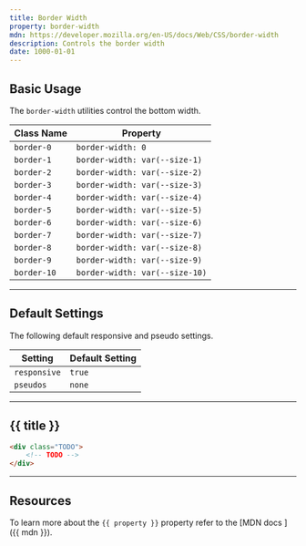 ```yaml
---
title: Border Width
property: border-width
mdn: https://developer.mozilla.org/en-US/docs/Web/CSS/border-width
description: Controls the border width
date: 1000-01-01
---
```


## Basic Usage

The `border-width` utilities control the bottom width.

| Class Name  | Property                       |
| ----------- | ------------------------------ |
| `border-0`  | `border-width: 0`              |
| `border-1`  | `border-width: var(--size-1)`  |
| `border-2`  | `border-width: var(--size-2)`  |
| `border-3`  | `border-width: var(--size-3)`  |
| `border-4`  | `border-width: var(--size-4)`  |
| `border-5`  | `border-width: var(--size-5)`  |
| `border-6`  | `border-width: var(--size-6)`  |
| `border-7`  | `border-width: var(--size-7)`  |
| `border-8`  | `border-width: var(--size-8)`  |
| `border-9`  | `border-width: var(--size-9)`  |
| `border-10` | `border-width: var(--size-10)` |

---

## Default Settings

The following default responsive and pseudo settings.

| Setting      | Default Setting |
| ------------ | --------------- |
| `responsive` | `true`          |
| `pseudos`    | `none`          |

---

## {{ title }}

<div class="bg-silver-200 p-20 h-256 radius-md flex flex-wrap align-content-center">
  <!-- ... -->
</div>

```html
<div class="TODO">
	<!-- TODO -->
</div>
```

---

## Resources

To learn more about the `{{ property }}` property refer to the [MDN docs <i class="far fa-external-link ml-6"></i>]({{ mdn }}).
